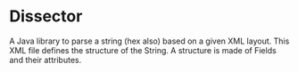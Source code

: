 # Dissector
A Java library to parse a string (hex also) based on a given XML layout.
This XML file defines the structure of the String. A structure is made of Fields and their attributes.
